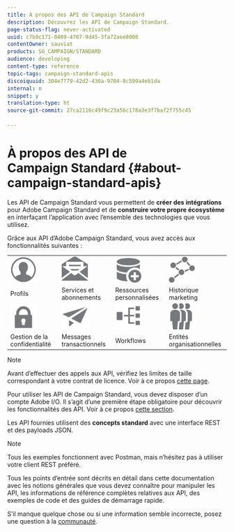 ```yaml
---
title: À propos des API de Campaign Standard
description: Découvrez les API de Campaign Standard.
page-status-flag: never-activated
uuid: c7b9c171-0409-4707-9d45-3fa72aee8008
contentOwner: sauviat
products: SG_CAMPAIGN/STANDARD
audience: developing
content-type: reference
topic-tags: campaign-standard-apis
discoiquuid: 304e7779-42d2-430a-9704-8c599a4eb1da
internal: n
snippet: y
translation-type: ht
source-git-commit: 27ca2116c49f9c23a56c178a3e3f7baf2f755c45

---
```



# À propos des API de Campaign Standard {#about-campaign-standard-apis}

Les API de Campaign Standard vous permettent de **créer des intégrations** pour Adobe Campaign Standard et de **construire votre propre écosystème** en interfaçant l’application avec l’ensemble des technologies que vous utilisez.

Grâce aux API d’Adobe Campaign Standard, vous avez accès aux fonctionnalités suivantes :

<table>
<tr>
    <td valign="top">
        <a href="../../api/using/retrieving-profiles.md"><img width="60px" alt="conditions" src="assets/icon_profile.svg"/></a>
    </td>
    <td valign="top">
        <a href="../../api/using/creating-a-service.md"><img width="60px" alt="conditions" src="assets/icon_services.svg"/></a>
    </td>
    <td valign="top">
        <a href="../../api/using/interacting-with-custom-resources.md"><img width="60px" alt="conditions" src="assets/icon_customresources.svg"/></a>
    </td>
    <td valign="top">
        <a href="../../api/using/interacting-with-marketing-history.md"><img width="60px" alt="conditions" src="assets/icon_marketinghistory.svg"/></a>
    </td>
</tr>
<tr>
<td>Profils</td>
<td>Services et abonnements</td>
<td>Ressources personnalisées</td>
<td>Historique marketing</td>
</tr>
<tr>
    <td valign="top">
        <a href="../../api/using/creating-a-privacy-request.md"><img width="60px" alt="conditions" src="assets/icon_privacy.svg"/></a>
    </td>
    <td valign="top">
        <a href="../../api/using/managing-transactional-messages.md"><img width="60px" alt="conditions" src="assets/icon_transactionalmessage.svg"/></a>
    </td>
    <td valign="top">
        <a href="../../api/using/controlling-a-workflow.md"><img width="60px" alt="conditions" src="assets/icon_workflows.svg"/></a>
    </td>
    <td valign="top">
        <a href="../../api/using/retrieving-an-organizational-unit.md"><img width="60px" alt="conditions" src="assets/icon_units.svg"/></a>
    </td>
</tr>
<tr>
<td>Gestion de la confidentialité</td>
<td>Messages transactionnels</td>
<td>Workflows</td>
<td>Entités organisationnelles</td>
</td>
</table>

>[!NOTE]
>
>Avant d’effectuer des appels aux API, vérifiez les limites de taille correspondant à votre contrat de licence. Voir à ce propos [cette page](https://helpx.adobe.com/fr/legal/product-descriptions/campaign-standard.html#RessourcesdinfrastructureinformatiqueparniveauxdeProfilsactifs).

Pour utiliser les API de Campaign Standard, vous devez disposer d’un compte Adobe I/O. Il s’agit d’une première étape obligatoire pour découvrir les fonctionnalités des API.
Voir à ce propos [cette section](../../api/using/setting-up-api-access.md).

Les API fournies utilisent des **concepts standard** avec une interface REST et des payloads JSON.

>[!NOTE]
>
>Tous les exemples fonctionnent avec Postman, mais n’hésitez pas à utiliser votre client REST préféré.

Tous les points d’entrée sont décrits en détail dans cette documentation avec les notions générales que vous devez connaître pour manipuler les API, les informations de référence complètes relatives aux API, des exemples de code et des guides de démarrage rapide.

S’il manque quelque chose ou si une information semble incorrecte, posez une question à la [communauté](https://help-forums.adobe.com/content/adobeforums/en/campaign-forum/adobe-campaign.html).